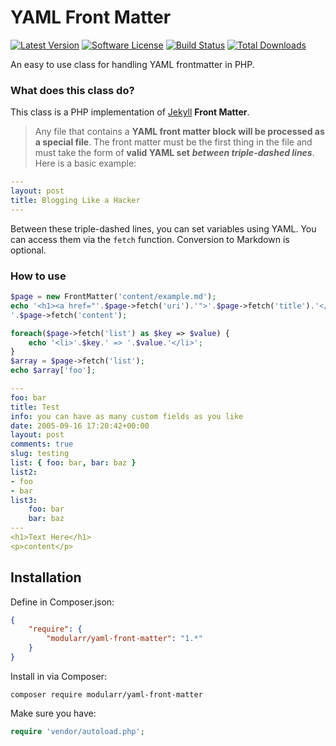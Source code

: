 YAML Front Matter
================
[![Latest Version](http://img.shields.io/packagist/v/modularr/yaml-front-matter.svg?style=flat)](https://packagist.org/packages/modularr/yaml-front-matter)
[![Software License](https://img.shields.io/badge/license-MIT-blue.svg)](LICENSE)
[![Build Status](https://img.shields.io/travis/Modularr/YAML-FrontMatter/master.svg?style=flat)](https://travis-ci.org/Modularr/YAML-FrontMatter)
[![Total Downloads](https://img.shields.io/packagist/dt/modularr/yaml-front-matter.svg?style=flat)](https://packagist.org/packages/modularr/yaml-front-matter)

An easy to use class for handling YAML frontmatter in PHP.

### What does this class do?

This class is a PHP implementation of [Jekyll](https://jekyllrb.com/docs/frontmatter/) **Front Matter**.

> Any file that contains a **YAML front matter block will be processed as a special file**. The front matter must be the first thing in the file and must take the form of **valid YAML set** _**between triple-dashed lines**_. Here is a basic example:

```yaml
---
layout: post
title: Blogging Like a Hacker
---
```

Between these triple-dashed lines, you can set variables using YAML. You can access them via the `fetch` function. Conversion to Markdown is optional.

### How to use

```php
$page = new FrontMatter('content/example.md');
echo '<h1><a href="'.$page->fetch('uri').'">'.$page->fetch('title').'</a></h1>
'.$page->fetch('content');

foreach($page->fetch('list') as $key => $value) {
	echo '<li>'.$key.' => '.$value.'</li>';
}
$array = $page->fetch('list');
echo $array['foo'];
```

```yaml
---
foo: bar
title: Test
info: you can have as many custom fields as you like
date: 2005-09-16 17:20:42+00:00
layout: post
comments: true
slug: testing
list: { foo: bar, bar: baz }
list2:
- foo
- bar
list3:
    foo: bar
    bar: baz
---
<h1>Text Here</h1>
<p>content</p>
```

## Installation

Define in Composer.json:
```json
{
    "require": {
        "modularr/yaml-front-matter": "1.*"
    }
}
```

Install in via Composer:

	composer require modularr/yaml-front-matter

Make sure you have:
```php
require 'vendor/autoload.php';
```